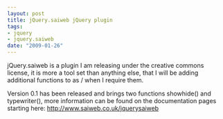 ```yaml
--- 
layout: post
title: jQuery.saiweb jQuery plugin
tags: 
- jquery
- jquery.saiweb
date: "2009-01-26"
---
```

jQuery.saiweb is a plugin I am releasing under the creative commons license, it is more a tool set than anything else, that I will be adding additional functions to as / when I require them.

Version 0.1 has been released and brings two functions showhide() and typewriter(), more information can be found on the documentation pages starting here: <a href="http://www.saiweb.co.uk/jquerysaiweb">http://www.saiweb.co.uk/jquerysaiweb</a>
